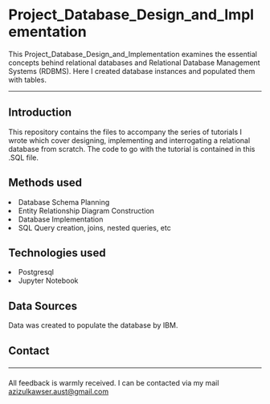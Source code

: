 # Project_Database_Design_and_Implementation
This Project_Database_Design_and_Implementation examines the essential concepts behind relational databases and Relational Database Management Systems (RDBMS). Here I created database instances and populated them with tables.<hr>

## Introduction
This repository contains the files to accompany the series of tutorials I wrote which cover designing, implementing and interrogating a relational database from scratch. The code to go with the tutorial is contained in this .SQL file.

## Methods used
<li>Database Schema Planning</li>
<li>Entity Relationship Diagram Construction</li>
<li>Database Implementation</li>
<li>SQL Query creation, joins, nested queries, etc</li>

## Technologies used
<li>Postgresql</li>
<li>Jupyter Notebook</li>

## Data Sources
Data was created to populate the database by IBM.

## Contact<hr>
All feedback is warmly received. I can be contacted via my mail azizulkawser.aust@gmail.com
